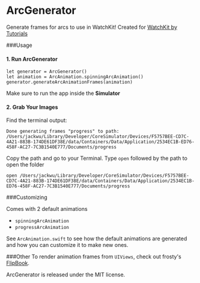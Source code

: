 ArcGenerator
============

Generate frames for arcs to use in WatchKit!
Created for [WatchKit by Tutorials](http://www.raywenderlich.com/store/watchkit-by-tutorials)

###Usage
#### 1. Run ArcGenerator
```
let generator = ArcGenerator()
let animation = ArcAnimation.spinningArcAnimation()
generator.generateArcAnimationFrames(animation)
```
Make sure to run the app inside the **Simulator**

#### 2. Grab Your Images
Find the terminal output:
```
Done generating frames "progress" to path:
/Users/jackwu/Library/Developer/CoreSimulator/Devices/F5757BEE-CD7C-4A21-883B-174DE61DF38E/data/Containers/Data/Application/2534EC1B-ED76-458F-AC27-7C3B1540E777/Documents/progress
```
Copy the path and go to your Terminal.
Type `open` followed by the path to open the folder
```
open /Users/jackwu/Library/Developer/CoreSimulator/Devices/F5757BEE-CD7C-4A21-883B-174DE61DF38E/data/Containers/Data/Application/2534EC1B-ED76-458F-AC27-7C3B1540E777/Documents/progress
```

###Customizing

Comes with 2 default animations

 * `spinningArcAnimation`
 * `progressArcAnimation`

See `ArcAnimation.swift` to see how the default animations are generated and how you can customize it to make new ones.

###Other
To render animation frames from `UIViews`, check out frosty's [FlipBook](https://github.com/frosty/Flipbook).

ArcGenerator is released under the MIT license.
